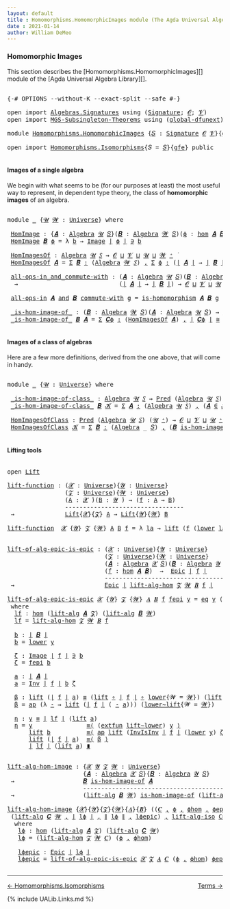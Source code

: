 ```yaml
---
layout: default
title : Homomorphisms.HomomorphicImages module (The Agda Universal Algebra Library)
date : 2021-01-14
author: William DeMeo
---
```


### <a id="homomorphic-images">Homomorphic Images</a>

This section describes the [Homomorphisms.HomomorphicImages][] module of the [Agda Universal Algebra Library][].

<pre class="Agda">

<a id="333" class="Symbol">{-#</a> <a id="337" class="Keyword">OPTIONS</a> <a id="345" class="Pragma">--without-K</a> <a id="357" class="Pragma">--exact-split</a> <a id="371" class="Pragma">--safe</a> <a id="378" class="Symbol">#-}</a>

<a id="383" class="Keyword">open</a> <a id="388" class="Keyword">import</a> <a id="395" href="Algebras.Signatures.html" class="Module">Algebras.Signatures</a> <a id="415" class="Keyword">using</a> <a id="421" class="Symbol">(</a><a id="422" href="Algebras.Signatures.html#1299" class="Function">Signature</a><a id="431" class="Symbol">;</a> <a id="433" href="Prelude.Preliminaries.html#5600" class="Generalizable">𝓞</a><a id="434" class="Symbol">;</a> <a id="436" href="Universes.html#262" class="Generalizable">𝓥</a><a id="437" class="Symbol">)</a>
<a id="439" class="Keyword">open</a> <a id="444" class="Keyword">import</a> <a id="451" href="MGS-Subsingleton-Theorems.html" class="Module">MGS-Subsingleton-Theorems</a> <a id="477" class="Keyword">using</a> <a id="483" class="Symbol">(</a><a id="484" href="MGS-Subsingleton-Theorems.html#3468" class="Function">global-dfunext</a><a id="498" class="Symbol">)</a>

<a id="501" class="Keyword">module</a> <a id="508" href="Homomorphisms.HomomorphicImages.html" class="Module">Homomorphisms.HomomorphicImages</a> <a id="540" class="Symbol">{</a><a id="541" href="Homomorphisms.HomomorphicImages.html#541" class="Bound">𝑆</a> <a id="543" class="Symbol">:</a> <a id="545" href="Algebras.Signatures.html#1299" class="Function">Signature</a> <a id="555" href="Prelude.Preliminaries.html#5600" class="Generalizable">𝓞</a> <a id="557" href="Universes.html#262" class="Generalizable">𝓥</a><a id="558" class="Symbol">}{</a><a id="560" href="Homomorphisms.HomomorphicImages.html#560" class="Bound">gfe</a> <a id="564" class="Symbol">:</a> <a id="566" href="MGS-Subsingleton-Theorems.html#3468" class="Function">global-dfunext</a><a id="580" class="Symbol">}</a> <a id="582" class="Keyword">where</a>

<a id="589" class="Keyword">open</a> <a id="594" class="Keyword">import</a> <a id="601" href="Homomorphisms.Isomorphisms.html" class="Module">Homomorphisms.Isomorphisms</a><a id="627" class="Symbol">{</a><a id="628" class="Argument">𝑆</a> <a id="630" class="Symbol">=</a> <a id="632" href="Homomorphisms.HomomorphicImages.html#541" class="Bound">𝑆</a><a id="633" class="Symbol">}{</a><a id="635" href="Homomorphisms.HomomorphicImages.html#560" class="Bound">gfe</a><a id="638" class="Symbol">}</a> <a id="640" class="Keyword">public</a>

</pre>


#### <a id="images-of-a-single-algebra">Images of a single algebra</a>

We begin with what seems to be (for our purposes at least) the most useful way to represent, in dependent type theory, the class of **homomorphic images** of an algebra.

<pre class="Agda">

<a id="918" class="Keyword">module</a> <a id="925" href="Homomorphisms.HomomorphicImages.html#925" class="Module">_</a> <a id="927" class="Symbol">{</a><a id="928" href="Homomorphisms.HomomorphicImages.html#928" class="Bound">𝓤</a> <a id="930" href="Homomorphisms.HomomorphicImages.html#930" class="Bound">𝓦</a> <a id="932" class="Symbol">:</a> <a id="934" href="Agda.Primitive.html#423" class="Function">Universe</a><a id="942" class="Symbol">}</a> <a id="944" class="Keyword">where</a>

 <a id="952" href="Homomorphisms.HomomorphicImages.html#952" class="Function">HomImage</a> <a id="961" class="Symbol">:</a> <a id="963" class="Symbol">{</a><a id="964" href="Homomorphisms.HomomorphicImages.html#964" class="Bound">𝑨</a> <a id="966" class="Symbol">:</a> <a id="968" href="Algebras.Algebras.html#694" class="Function">Algebra</a> <a id="976" href="Homomorphisms.HomomorphicImages.html#928" class="Bound">𝓤</a> <a id="978" href="Homomorphisms.HomomorphicImages.html#541" class="Bound">𝑆</a><a id="979" class="Symbol">}(</a><a id="981" href="Homomorphisms.HomomorphicImages.html#981" class="Bound">𝑩</a> <a id="983" class="Symbol">:</a> <a id="985" href="Algebras.Algebras.html#694" class="Function">Algebra</a> <a id="993" href="Homomorphisms.HomomorphicImages.html#930" class="Bound">𝓦</a> <a id="995" href="Homomorphisms.HomomorphicImages.html#541" class="Bound">𝑆</a><a id="996" class="Symbol">)(</a><a id="998" href="Homomorphisms.HomomorphicImages.html#998" class="Bound">ϕ</a> <a id="1000" class="Symbol">:</a> <a id="1002" href="Homomorphisms.Basic.html#2343" class="Function">hom</a> <a id="1006" href="Homomorphisms.HomomorphicImages.html#964" class="Bound">𝑨</a> <a id="1008" href="Homomorphisms.HomomorphicImages.html#981" class="Bound">𝑩</a><a id="1009" class="Symbol">)</a> <a id="1011" class="Symbol">→</a> <a id="1013" href="Prelude.Preliminaries.html#13569" class="Function Operator">∣</a> <a id="1015" href="Homomorphisms.HomomorphicImages.html#981" class="Bound">𝑩</a> <a id="1017" href="Prelude.Preliminaries.html#13569" class="Function Operator">∣</a> <a id="1019" class="Symbol">→</a> <a id="1021" href="Homomorphisms.HomomorphicImages.html#928" class="Bound">𝓤</a> <a id="1023" href="Agda.Primitive.html#636" class="Function Operator">⊔</a> <a id="1025" href="Homomorphisms.HomomorphicImages.html#930" class="Bound">𝓦</a> <a id="1027" href="Universes.html#403" class="Function Operator">̇</a>
 <a id="1030" href="Homomorphisms.HomomorphicImages.html#952" class="Function">HomImage</a> <a id="1039" href="Homomorphisms.HomomorphicImages.html#1039" class="Bound">𝑩</a> <a id="1041" href="Homomorphisms.HomomorphicImages.html#1041" class="Bound">ϕ</a> <a id="1043" class="Symbol">=</a> <a id="1045" class="Symbol">λ</a> <a id="1047" href="Homomorphisms.HomomorphicImages.html#1047" class="Bound">b</a> <a id="1049" class="Symbol">→</a> <a id="1051" href="Prelude.Inverses.html#1087" class="Datatype Operator">Image</a> <a id="1057" href="Prelude.Preliminaries.html#13569" class="Function Operator">∣</a> <a id="1059" href="Homomorphisms.HomomorphicImages.html#1041" class="Bound">ϕ</a> <a id="1061" href="Prelude.Preliminaries.html#13569" class="Function Operator">∣</a> <a id="1063" href="Prelude.Inverses.html#1087" class="Datatype Operator">∋</a> <a id="1065" href="Homomorphisms.HomomorphicImages.html#1047" class="Bound">b</a>

 <a id="1069" href="Homomorphisms.HomomorphicImages.html#1069" class="Function">HomImagesOf</a> <a id="1081" class="Symbol">:</a> <a id="1083" href="Algebras.Algebras.html#694" class="Function">Algebra</a> <a id="1091" href="Homomorphisms.HomomorphicImages.html#928" class="Bound">𝓤</a> <a id="1093" href="Homomorphisms.HomomorphicImages.html#541" class="Bound">𝑆</a> <a id="1095" class="Symbol">→</a> <a id="1097" href="Homomorphisms.HomomorphicImages.html#555" class="Bound">𝓞</a> <a id="1099" href="Agda.Primitive.html#636" class="Function Operator">⊔</a> <a id="1101" href="Homomorphisms.HomomorphicImages.html#557" class="Bound">𝓥</a> <a id="1103" href="Agda.Primitive.html#636" class="Function Operator">⊔</a> <a id="1105" href="Homomorphisms.HomomorphicImages.html#928" class="Bound">𝓤</a> <a id="1107" href="Agda.Primitive.html#636" class="Function Operator">⊔</a> <a id="1109" href="Homomorphisms.HomomorphicImages.html#930" class="Bound">𝓦</a> <a id="1111" href="Agda.Primitive.html#606" class="Function Operator">⁺</a> <a id="1113" href="Universes.html#403" class="Function Operator">̇</a>
 <a id="1116" href="Homomorphisms.HomomorphicImages.html#1069" class="Function">HomImagesOf</a> <a id="1128" href="Homomorphisms.HomomorphicImages.html#1128" class="Bound">𝑨</a> <a id="1130" class="Symbol">=</a> <a id="1132" href="MGS-MLTT.html#3074" class="Function">Σ</a> <a id="1134" href="Homomorphisms.HomomorphicImages.html#1134" class="Bound">𝑩</a> <a id="1136" href="MGS-MLTT.html#3074" class="Function">꞉</a> <a id="1138" class="Symbol">(</a><a id="1139" href="Algebras.Algebras.html#694" class="Function">Algebra</a> <a id="1147" href="Homomorphisms.HomomorphicImages.html#930" class="Bound">𝓦</a> <a id="1149" href="Homomorphisms.HomomorphicImages.html#541" class="Bound">𝑆</a><a id="1150" class="Symbol">)</a> <a id="1152" href="MGS-MLTT.html#3074" class="Function">,</a> <a id="1154" href="MGS-MLTT.html#3074" class="Function">Σ</a> <a id="1156" href="Homomorphisms.HomomorphicImages.html#1156" class="Bound">ϕ</a> <a id="1158" href="MGS-MLTT.html#3074" class="Function">꞉</a> <a id="1160" class="Symbol">(</a><a id="1161" href="Prelude.Preliminaries.html#13569" class="Function Operator">∣</a> <a id="1163" href="Homomorphisms.HomomorphicImages.html#1128" class="Bound">𝑨</a> <a id="1165" href="Prelude.Preliminaries.html#13569" class="Function Operator">∣</a> <a id="1167" class="Symbol">→</a> <a id="1169" href="Prelude.Preliminaries.html#13569" class="Function Operator">∣</a> <a id="1171" href="Homomorphisms.HomomorphicImages.html#1134" class="Bound">𝑩</a> <a id="1173" href="Prelude.Preliminaries.html#13569" class="Function Operator">∣</a><a id="1174" class="Symbol">)</a> <a id="1176" href="MGS-MLTT.html#3074" class="Function">,</a> <a id="1178" href="Homomorphisms.Basic.html#2185" class="Function">is-homomorphism</a> <a id="1194" href="Homomorphisms.HomomorphicImages.html#1128" class="Bound">𝑨</a> <a id="1196" href="Homomorphisms.HomomorphicImages.html#1134" class="Bound">𝑩</a> <a id="1198" href="Homomorphisms.HomomorphicImages.html#1156" class="Bound">ϕ</a> <a id="1200" href="MGS-MLTT.html#3515" class="Function Operator">×</a> <a id="1202" href="Prelude.Inverses.html#2632" class="Function">Epic</a> <a id="1207" href="Homomorphisms.HomomorphicImages.html#1156" class="Bound">ϕ</a>

 <a id="1211" href="Homomorphisms.HomomorphicImages.html#1211" class="Function Operator">all-ops-in_and_commute-with</a> <a id="1239" class="Symbol">:</a> <a id="1241" class="Symbol">(</a><a id="1242" href="Homomorphisms.HomomorphicImages.html#1242" class="Bound">𝑨</a> <a id="1244" class="Symbol">:</a> <a id="1246" href="Algebras.Algebras.html#694" class="Function">Algebra</a> <a id="1254" href="Homomorphisms.HomomorphicImages.html#928" class="Bound">𝓤</a> <a id="1256" href="Homomorphisms.HomomorphicImages.html#541" class="Bound">𝑆</a><a id="1257" class="Symbol">)(</a><a id="1259" href="Homomorphisms.HomomorphicImages.html#1259" class="Bound">𝑩</a> <a id="1261" class="Symbol">:</a> <a id="1263" href="Algebras.Algebras.html#694" class="Function">Algebra</a> <a id="1271" href="Homomorphisms.HomomorphicImages.html#930" class="Bound">𝓦</a> <a id="1273" href="Homomorphisms.HomomorphicImages.html#541" class="Bound">𝑆</a><a id="1274" class="Symbol">)</a>
  <a id="1278" class="Symbol">→</a>                            <a id="1307" class="Symbol">(</a><a id="1308" href="Prelude.Preliminaries.html#13569" class="Function Operator">∣</a> <a id="1310" href="Homomorphisms.HomomorphicImages.html#1242" class="Bound">𝑨</a> <a id="1312" href="Prelude.Preliminaries.html#13569" class="Function Operator">∣</a> <a id="1314" class="Symbol">→</a> <a id="1316" href="Prelude.Preliminaries.html#13569" class="Function Operator">∣</a> <a id="1318" href="Homomorphisms.HomomorphicImages.html#1259" class="Bound">𝑩</a> <a id="1320" href="Prelude.Preliminaries.html#13569" class="Function Operator">∣</a><a id="1321" class="Symbol">)</a> <a id="1323" class="Symbol">→</a> <a id="1325" href="Homomorphisms.HomomorphicImages.html#555" class="Bound">𝓞</a> <a id="1327" href="Agda.Primitive.html#636" class="Function Operator">⊔</a> <a id="1329" href="Homomorphisms.HomomorphicImages.html#557" class="Bound">𝓥</a> <a id="1331" href="Agda.Primitive.html#636" class="Function Operator">⊔</a> <a id="1333" href="Homomorphisms.HomomorphicImages.html#928" class="Bound">𝓤</a> <a id="1335" href="Agda.Primitive.html#636" class="Function Operator">⊔</a> <a id="1337" href="Homomorphisms.HomomorphicImages.html#930" class="Bound">𝓦</a> <a id="1339" href="Universes.html#403" class="Function Operator">̇</a>

 <a id="1343" href="Homomorphisms.HomomorphicImages.html#1211" class="Function Operator">all-ops-in</a> <a id="1354" href="Homomorphisms.HomomorphicImages.html#1354" class="Bound">𝑨</a> <a id="1356" href="Homomorphisms.HomomorphicImages.html#1211" class="Function Operator">and</a> <a id="1360" href="Homomorphisms.HomomorphicImages.html#1360" class="Bound">𝑩</a> <a id="1362" href="Homomorphisms.HomomorphicImages.html#1211" class="Function Operator">commute-with</a> <a id="1375" href="Homomorphisms.HomomorphicImages.html#1375" class="Bound">g</a> <a id="1377" class="Symbol">=</a> <a id="1379" href="Homomorphisms.Basic.html#2185" class="Function">is-homomorphism</a> <a id="1395" href="Homomorphisms.HomomorphicImages.html#1354" class="Bound">𝑨</a> <a id="1397" href="Homomorphisms.HomomorphicImages.html#1360" class="Bound">𝑩</a> <a id="1399" href="Homomorphisms.HomomorphicImages.html#1375" class="Bound">g</a>

 <a id="1403" href="Homomorphisms.HomomorphicImages.html#1403" class="Function Operator">_is-hom-image-of_</a> <a id="1421" class="Symbol">:</a> <a id="1423" class="Symbol">(</a><a id="1424" href="Homomorphisms.HomomorphicImages.html#1424" class="Bound">𝑩</a> <a id="1426" class="Symbol">:</a> <a id="1428" href="Algebras.Algebras.html#694" class="Function">Algebra</a> <a id="1436" href="Homomorphisms.HomomorphicImages.html#930" class="Bound">𝓦</a> <a id="1438" href="Homomorphisms.HomomorphicImages.html#541" class="Bound">𝑆</a><a id="1439" class="Symbol">)(</a><a id="1441" href="Homomorphisms.HomomorphicImages.html#1441" class="Bound">𝑨</a> <a id="1443" class="Symbol">:</a> <a id="1445" href="Algebras.Algebras.html#694" class="Function">Algebra</a> <a id="1453" href="Homomorphisms.HomomorphicImages.html#928" class="Bound">𝓤</a> <a id="1455" href="Homomorphisms.HomomorphicImages.html#541" class="Bound">𝑆</a><a id="1456" class="Symbol">)</a> <a id="1458" class="Symbol">→</a> <a id="1460" href="Homomorphisms.HomomorphicImages.html#555" class="Bound">𝓞</a> <a id="1462" href="Agda.Primitive.html#636" class="Function Operator">⊔</a> <a id="1464" href="Homomorphisms.HomomorphicImages.html#557" class="Bound">𝓥</a> <a id="1466" href="Agda.Primitive.html#636" class="Function Operator">⊔</a> <a id="1468" href="Homomorphisms.HomomorphicImages.html#928" class="Bound">𝓤</a> <a id="1470" href="Agda.Primitive.html#636" class="Function Operator">⊔</a> <a id="1472" href="Homomorphisms.HomomorphicImages.html#930" class="Bound">𝓦</a> <a id="1474" href="Agda.Primitive.html#606" class="Function Operator">⁺</a> <a id="1476" href="Universes.html#403" class="Function Operator">̇</a>
 <a id="1479" href="Homomorphisms.HomomorphicImages.html#1403" class="Function Operator">_is-hom-image-of_</a> <a id="1497" href="Homomorphisms.HomomorphicImages.html#1497" class="Bound">𝑩</a> <a id="1499" href="Homomorphisms.HomomorphicImages.html#1499" class="Bound">𝑨</a> <a id="1501" class="Symbol">=</a> <a id="1503" href="MGS-MLTT.html#3074" class="Function">Σ</a> <a id="1505" href="Homomorphisms.HomomorphicImages.html#1505" class="Bound">𝑪ϕ</a> <a id="1508" href="MGS-MLTT.html#3074" class="Function">꞉</a> <a id="1510" class="Symbol">(</a><a id="1511" href="Homomorphisms.HomomorphicImages.html#1069" class="Function">HomImagesOf</a> <a id="1523" href="Homomorphisms.HomomorphicImages.html#1499" class="Bound">𝑨</a><a id="1524" class="Symbol">)</a> <a id="1526" href="MGS-MLTT.html#3074" class="Function">,</a> <a id="1528" href="Prelude.Preliminaries.html#13569" class="Function Operator">∣</a> <a id="1530" href="Homomorphisms.HomomorphicImages.html#1505" class="Bound">𝑪ϕ</a> <a id="1533" href="Prelude.Preliminaries.html#13569" class="Function Operator">∣</a> <a id="1535" href="Homomorphisms.Isomorphisms.html#1151" class="Function Operator">≅</a> <a id="1537" href="Homomorphisms.HomomorphicImages.html#1497" class="Bound">𝑩</a>

</pre>




#### <a id="images-of-a-class-of-algebras">Images of a class of algebras</a>

Here are a few more definitions, derived from the one above, that will come in handy.

<pre class="Agda">

<a id="1734" class="Keyword">module</a> <a id="1741" href="Homomorphisms.HomomorphicImages.html#1741" class="Module">_</a> <a id="1743" class="Symbol">{</a><a id="1744" href="Homomorphisms.HomomorphicImages.html#1744" class="Bound">𝓤</a> <a id="1746" class="Symbol">:</a> <a id="1748" href="Agda.Primitive.html#423" class="Function">Universe</a><a id="1756" class="Symbol">}</a> <a id="1758" class="Keyword">where</a>

 <a id="1766" href="Homomorphisms.HomomorphicImages.html#1766" class="Function Operator">_is-hom-image-of-class_</a> <a id="1790" class="Symbol">:</a> <a id="1792" href="Algebras.Algebras.html#694" class="Function">Algebra</a> <a id="1800" href="Homomorphisms.HomomorphicImages.html#1744" class="Bound">𝓤</a> <a id="1802" href="Homomorphisms.HomomorphicImages.html#541" class="Bound">𝑆</a> <a id="1804" class="Symbol">→</a> <a id="1806" href="Relations.Unary.html#959" class="Function">Pred</a> <a id="1811" class="Symbol">(</a><a id="1812" href="Algebras.Algebras.html#694" class="Function">Algebra</a> <a id="1820" href="Homomorphisms.HomomorphicImages.html#1744" class="Bound">𝓤</a> <a id="1822" href="Homomorphisms.HomomorphicImages.html#541" class="Bound">𝑆</a><a id="1823" class="Symbol">)(</a><a id="1825" href="Homomorphisms.HomomorphicImages.html#1744" class="Bound">𝓤</a> <a id="1827" href="Agda.Primitive.html#606" class="Function Operator">⁺</a><a id="1828" class="Symbol">)</a> <a id="1830" class="Symbol">→</a> <a id="1832" href="Homomorphisms.HomomorphicImages.html#555" class="Bound">𝓞</a> <a id="1834" href="Agda.Primitive.html#636" class="Function Operator">⊔</a> <a id="1836" href="Homomorphisms.HomomorphicImages.html#557" class="Bound">𝓥</a> <a id="1838" href="Agda.Primitive.html#636" class="Function Operator">⊔</a> <a id="1840" href="Homomorphisms.HomomorphicImages.html#1744" class="Bound">𝓤</a> <a id="1842" href="Agda.Primitive.html#606" class="Function Operator">⁺</a> <a id="1844" href="Universes.html#403" class="Function Operator">̇</a>
 <a id="1847" href="Homomorphisms.HomomorphicImages.html#1766" class="Function Operator">_is-hom-image-of-class_</a> <a id="1871" href="Homomorphisms.HomomorphicImages.html#1871" class="Bound">𝑩</a> <a id="1873" href="Homomorphisms.HomomorphicImages.html#1873" class="Bound">𝓚</a> <a id="1875" class="Symbol">=</a> <a id="1877" href="MGS-MLTT.html#3074" class="Function">Σ</a> <a id="1879" href="Homomorphisms.HomomorphicImages.html#1879" class="Bound">𝑨</a> <a id="1881" href="MGS-MLTT.html#3074" class="Function">꞉</a> <a id="1883" class="Symbol">(</a><a id="1884" href="Algebras.Algebras.html#694" class="Function">Algebra</a> <a id="1892" href="Homomorphisms.HomomorphicImages.html#1744" class="Bound">𝓤</a> <a id="1894" href="Homomorphisms.HomomorphicImages.html#541" class="Bound">𝑆</a><a id="1895" class="Symbol">)</a> <a id="1897" href="MGS-MLTT.html#3074" class="Function">,</a> <a id="1899" class="Symbol">(</a><a id="1900" href="Homomorphisms.HomomorphicImages.html#1879" class="Bound">𝑨</a> <a id="1902" href="Relations.Unary.html#1958" class="Function Operator">∈</a> <a id="1904" href="Homomorphisms.HomomorphicImages.html#1873" class="Bound">𝓚</a><a id="1905" class="Symbol">)</a> <a id="1907" href="MGS-MLTT.html#3515" class="Function Operator">×</a> <a id="1909" class="Symbol">(</a><a id="1910" href="Homomorphisms.HomomorphicImages.html#1871" class="Bound">𝑩</a> <a id="1912" href="Homomorphisms.HomomorphicImages.html#1403" class="Function Operator">is-hom-image-of</a> <a id="1928" href="Homomorphisms.HomomorphicImages.html#1879" class="Bound">𝑨</a><a id="1929" class="Symbol">)</a>

 <a id="1933" href="Homomorphisms.HomomorphicImages.html#1933" class="Function">HomImagesOfClass</a> <a id="1950" class="Symbol">:</a> <a id="1952" href="Relations.Unary.html#959" class="Function">Pred</a> <a id="1957" class="Symbol">(</a><a id="1958" href="Algebras.Algebras.html#694" class="Function">Algebra</a> <a id="1966" href="Homomorphisms.HomomorphicImages.html#1744" class="Bound">𝓤</a> <a id="1968" href="Homomorphisms.HomomorphicImages.html#541" class="Bound">𝑆</a><a id="1969" class="Symbol">)</a> <a id="1971" class="Symbol">(</a><a id="1972" href="Homomorphisms.HomomorphicImages.html#1744" class="Bound">𝓤</a> <a id="1974" href="Agda.Primitive.html#606" class="Function Operator">⁺</a><a id="1975" class="Symbol">)</a> <a id="1977" class="Symbol">→</a> <a id="1979" href="Homomorphisms.HomomorphicImages.html#555" class="Bound">𝓞</a> <a id="1981" href="Agda.Primitive.html#636" class="Function Operator">⊔</a> <a id="1983" href="Homomorphisms.HomomorphicImages.html#557" class="Bound">𝓥</a> <a id="1985" href="Agda.Primitive.html#636" class="Function Operator">⊔</a> <a id="1987" href="Homomorphisms.HomomorphicImages.html#1744" class="Bound">𝓤</a> <a id="1989" href="Agda.Primitive.html#606" class="Function Operator">⁺</a> <a id="1991" href="Universes.html#403" class="Function Operator">̇</a>
 <a id="1994" href="Homomorphisms.HomomorphicImages.html#1933" class="Function">HomImagesOfClass</a> <a id="2011" href="Homomorphisms.HomomorphicImages.html#2011" class="Bound">𝓚</a> <a id="2013" class="Symbol">=</a> <a id="2015" href="MGS-MLTT.html#3074" class="Function">Σ</a> <a id="2017" href="Homomorphisms.HomomorphicImages.html#2017" class="Bound">𝑩</a> <a id="2019" href="MGS-MLTT.html#3074" class="Function">꞉</a> <a id="2021" class="Symbol">(</a><a id="2022" href="Algebras.Algebras.html#694" class="Function">Algebra</a> <a id="2030" class="Symbol">_</a> <a id="2032" href="Homomorphisms.HomomorphicImages.html#541" class="Bound">𝑆</a><a id="2033" class="Symbol">)</a> <a id="2035" href="MGS-MLTT.html#3074" class="Function">,</a> <a id="2037" class="Symbol">(</a><a id="2038" href="Homomorphisms.HomomorphicImages.html#2017" class="Bound">𝑩</a> <a id="2040" href="Homomorphisms.HomomorphicImages.html#1766" class="Function Operator">is-hom-image-of-class</a> <a id="2062" href="Homomorphisms.HomomorphicImages.html#2011" class="Bound">𝓚</a><a id="2063" class="Symbol">)</a>

</pre>



#### <a id="lifting-tools">Lifting tools</a>

<pre class="Agda">

<a id="2140" class="Keyword">open</a> <a id="2145" href="Prelude.Lifts.html#2741" class="Module">Lift</a>

<a id="lift-function"></a><a id="2151" href="Homomorphisms.HomomorphicImages.html#2151" class="Function">lift-function</a> <a id="2165" class="Symbol">:</a> <a id="2167" class="Symbol">(</a><a id="2168" href="Homomorphisms.HomomorphicImages.html#2168" class="Bound">𝓧</a> <a id="2170" class="Symbol">:</a> <a id="2172" href="Agda.Primitive.html#423" class="Function">Universe</a><a id="2180" class="Symbol">){</a><a id="2182" href="Homomorphisms.HomomorphicImages.html#2182" class="Bound">𝓨</a> <a id="2184" class="Symbol">:</a> <a id="2186" href="Agda.Primitive.html#423" class="Function">Universe</a><a id="2194" class="Symbol">}</a>
                <a id="2212" class="Symbol">(</a><a id="2213" href="Homomorphisms.HomomorphicImages.html#2213" class="Bound">𝓩</a> <a id="2215" class="Symbol">:</a> <a id="2217" href="Agda.Primitive.html#423" class="Function">Universe</a><a id="2225" class="Symbol">){</a><a id="2227" href="Homomorphisms.HomomorphicImages.html#2227" class="Bound">𝓦</a> <a id="2229" class="Symbol">:</a> <a id="2231" href="Agda.Primitive.html#423" class="Function">Universe</a><a id="2239" class="Symbol">}</a>
                <a id="2257" class="Symbol">(</a><a id="2258" href="Homomorphisms.HomomorphicImages.html#2258" class="Bound">A</a> <a id="2260" class="Symbol">:</a> <a id="2262" href="Homomorphisms.HomomorphicImages.html#2168" class="Bound">𝓧</a> <a id="2264" href="Universes.html#403" class="Function Operator">̇</a><a id="2265" class="Symbol">)(</a><a id="2267" href="Homomorphisms.HomomorphicImages.html#2267" class="Bound">B</a> <a id="2269" class="Symbol">:</a> <a id="2271" href="Homomorphisms.HomomorphicImages.html#2182" class="Bound">𝓨</a> <a id="2273" href="Universes.html#403" class="Function Operator">̇</a><a id="2274" class="Symbol">)</a> <a id="2276" class="Symbol">→</a> <a id="2278" class="Symbol">(</a><a id="2279" href="Homomorphisms.HomomorphicImages.html#2279" class="Bound">f</a> <a id="2281" class="Symbol">:</a> <a id="2283" href="Homomorphisms.HomomorphicImages.html#2258" class="Bound">A</a> <a id="2285" class="Symbol">→</a> <a id="2287" href="Homomorphisms.HomomorphicImages.html#2267" class="Bound">B</a><a id="2288" class="Symbol">)</a>
                <a id="2306" class="Comment">---------------------------------</a>
 <a id="2341" class="Symbol">→</a>              <a id="2356" href="Prelude.Lifts.html#2741" class="Record">Lift</a><a id="2360" class="Symbol">{</a><a id="2361" href="Homomorphisms.HomomorphicImages.html#2168" class="Bound">𝓧</a><a id="2362" class="Symbol">}{</a><a id="2364" href="Homomorphisms.HomomorphicImages.html#2213" class="Bound">𝓩</a><a id="2365" class="Symbol">}</a> <a id="2367" href="Homomorphisms.HomomorphicImages.html#2258" class="Bound">A</a> <a id="2369" class="Symbol">→</a> <a id="2371" href="Prelude.Lifts.html#2741" class="Record">Lift</a><a id="2375" class="Symbol">{</a><a id="2376" href="Homomorphisms.HomomorphicImages.html#2182" class="Bound">𝓨</a><a id="2377" class="Symbol">}{</a><a id="2379" href="Homomorphisms.HomomorphicImages.html#2227" class="Bound">𝓦</a><a id="2380" class="Symbol">}</a> <a id="2382" href="Homomorphisms.HomomorphicImages.html#2267" class="Bound">B</a>

<a id="2385" href="Homomorphisms.HomomorphicImages.html#2151" class="Function">lift-function</a>  <a id="2400" href="Homomorphisms.HomomorphicImages.html#2400" class="Bound">𝓧</a> <a id="2402" class="Symbol">{</a><a id="2403" href="Homomorphisms.HomomorphicImages.html#2403" class="Bound">𝓨</a><a id="2404" class="Symbol">}</a> <a id="2406" href="Homomorphisms.HomomorphicImages.html#2406" class="Bound">𝓩</a> <a id="2408" class="Symbol">{</a><a id="2409" href="Homomorphisms.HomomorphicImages.html#2409" class="Bound">𝓦</a><a id="2410" class="Symbol">}</a> <a id="2412" href="Homomorphisms.HomomorphicImages.html#2412" class="Bound">A</a> <a id="2414" href="Homomorphisms.HomomorphicImages.html#2414" class="Bound">B</a> <a id="2416" href="Homomorphisms.HomomorphicImages.html#2416" class="Bound">f</a> <a id="2418" class="Symbol">=</a> <a id="2420" class="Symbol">λ</a> <a id="2422" href="Homomorphisms.HomomorphicImages.html#2422" class="Bound">la</a> <a id="2425" class="Symbol">→</a> <a id="2427" href="Prelude.Lifts.html#2803" class="InductiveConstructor">lift</a> <a id="2432" class="Symbol">(</a><a id="2433" href="Homomorphisms.HomomorphicImages.html#2416" class="Bound">f</a> <a id="2435" class="Symbol">(</a><a id="2436" href="Prelude.Lifts.html#2815" class="Field">lower</a> <a id="2442" href="Homomorphisms.HomomorphicImages.html#2422" class="Bound">la</a><a id="2444" class="Symbol">))</a>


<a id="lift-of-alg-epic-is-epic"></a><a id="2449" href="Homomorphisms.HomomorphicImages.html#2449" class="Function">lift-of-alg-epic-is-epic</a> <a id="2474" class="Symbol">:</a> <a id="2476" class="Symbol">(</a><a id="2477" href="Homomorphisms.HomomorphicImages.html#2477" class="Bound">𝓧</a> <a id="2479" class="Symbol">:</a> <a id="2481" href="Agda.Primitive.html#423" class="Function">Universe</a><a id="2489" class="Symbol">){</a><a id="2491" href="Homomorphisms.HomomorphicImages.html#2491" class="Bound">𝓨</a> <a id="2493" class="Symbol">:</a> <a id="2495" href="Agda.Primitive.html#423" class="Function">Universe</a><a id="2503" class="Symbol">}</a>
                           <a id="2532" class="Symbol">(</a><a id="2533" href="Homomorphisms.HomomorphicImages.html#2533" class="Bound">𝓩</a> <a id="2535" class="Symbol">:</a> <a id="2537" href="Agda.Primitive.html#423" class="Function">Universe</a><a id="2545" class="Symbol">){</a><a id="2547" href="Homomorphisms.HomomorphicImages.html#2547" class="Bound">𝓦</a> <a id="2549" class="Symbol">:</a> <a id="2551" href="Agda.Primitive.html#423" class="Function">Universe</a><a id="2559" class="Symbol">}</a>
                           <a id="2588" class="Symbol">(</a><a id="2589" href="Homomorphisms.HomomorphicImages.html#2589" class="Bound">𝑨</a> <a id="2591" class="Symbol">:</a> <a id="2593" href="Algebras.Algebras.html#694" class="Function">Algebra</a> <a id="2601" href="Homomorphisms.HomomorphicImages.html#2477" class="Bound">𝓧</a> <a id="2603" href="Homomorphisms.HomomorphicImages.html#541" class="Bound">𝑆</a><a id="2604" class="Symbol">)(</a><a id="2606" href="Homomorphisms.HomomorphicImages.html#2606" class="Bound">𝑩</a> <a id="2608" class="Symbol">:</a> <a id="2610" href="Algebras.Algebras.html#694" class="Function">Algebra</a> <a id="2618" href="Homomorphisms.HomomorphicImages.html#2491" class="Bound">𝓨</a> <a id="2620" href="Homomorphisms.HomomorphicImages.html#541" class="Bound">𝑆</a><a id="2621" class="Symbol">)</a>
                           <a id="2650" class="Symbol">(</a><a id="2651" href="Homomorphisms.HomomorphicImages.html#2651" class="Bound">f</a> <a id="2653" class="Symbol">:</a> <a id="2655" href="Homomorphisms.Basic.html#2343" class="Function">hom</a> <a id="2659" href="Homomorphisms.HomomorphicImages.html#2589" class="Bound">𝑨</a> <a id="2661" href="Homomorphisms.HomomorphicImages.html#2606" class="Bound">𝑩</a><a id="2662" class="Symbol">)</a>  <a id="2665" class="Symbol">→</a>  <a id="2668" href="Prelude.Inverses.html#2632" class="Function">Epic</a> <a id="2673" href="Prelude.Preliminaries.html#13569" class="Function Operator">∣</a> <a id="2675" href="Homomorphisms.HomomorphicImages.html#2651" class="Bound">f</a> <a id="2677" href="Prelude.Preliminaries.html#13569" class="Function Operator">∣</a>
                           <a id="2706" class="Comment">------------------------------------</a>
 <a id="2744" class="Symbol">→</a>                         <a id="2770" href="Prelude.Inverses.html#2632" class="Function">Epic</a> <a id="2775" href="Prelude.Preliminaries.html#13569" class="Function Operator">∣</a> <a id="2777" href="Homomorphisms.Isomorphisms.html#5116" class="Function">lift-alg-hom</a> <a id="2790" href="Homomorphisms.HomomorphicImages.html#2533" class="Bound">𝓩</a> <a id="2792" href="Homomorphisms.HomomorphicImages.html#2547" class="Bound">𝓦</a> <a id="2794" href="Homomorphisms.HomomorphicImages.html#2606" class="Bound">𝑩</a> <a id="2796" href="Homomorphisms.HomomorphicImages.html#2651" class="Bound">f</a> <a id="2798" href="Prelude.Preliminaries.html#13569" class="Function Operator">∣</a>

<a id="2801" href="Homomorphisms.HomomorphicImages.html#2449" class="Function">lift-of-alg-epic-is-epic</a> <a id="2826" href="Homomorphisms.HomomorphicImages.html#2826" class="Bound">𝓧</a> <a id="2828" class="Symbol">{</a><a id="2829" href="Homomorphisms.HomomorphicImages.html#2829" class="Bound">𝓨</a><a id="2830" class="Symbol">}</a> <a id="2832" href="Homomorphisms.HomomorphicImages.html#2832" class="Bound">𝓩</a> <a id="2834" class="Symbol">{</a><a id="2835" href="Homomorphisms.HomomorphicImages.html#2835" class="Bound">𝓦</a><a id="2836" class="Symbol">}</a> <a id="2838" href="Homomorphisms.HomomorphicImages.html#2838" class="Bound">𝑨</a> <a id="2840" href="Homomorphisms.HomomorphicImages.html#2840" class="Bound">𝑩</a> <a id="2842" href="Homomorphisms.HomomorphicImages.html#2842" class="Bound">f</a> <a id="2844" href="Homomorphisms.HomomorphicImages.html#2844" class="Bound">fepi</a> <a id="2849" href="Homomorphisms.HomomorphicImages.html#2849" class="Bound">y</a> <a id="2851" class="Symbol">=</a> <a id="2853" href="Prelude.Inverses.html#1183" class="InductiveConstructor">eq</a> <a id="2856" href="Homomorphisms.HomomorphicImages.html#2849" class="Bound">y</a> <a id="2858" class="Symbol">(</a><a id="2859" href="Prelude.Lifts.html#2803" class="InductiveConstructor">lift</a> <a id="2864" href="Homomorphisms.HomomorphicImages.html#3011" class="Function">a</a><a id="2865" class="Symbol">)</a> <a id="2867" href="Homomorphisms.HomomorphicImages.html#3164" class="Function">η</a>
 <a id="2870" class="Keyword">where</a>
  <a id="2878" href="Homomorphisms.HomomorphicImages.html#2878" class="Function">lf</a> <a id="2881" class="Symbol">:</a> <a id="2883" href="Homomorphisms.Basic.html#2343" class="Function">hom</a> <a id="2887" class="Symbol">(</a><a id="2888" href="Algebras.Algebras.html#4673" class="Function">lift-alg</a> <a id="2897" href="Homomorphisms.HomomorphicImages.html#2838" class="Bound">𝑨</a> <a id="2899" href="Homomorphisms.HomomorphicImages.html#2832" class="Bound">𝓩</a><a id="2900" class="Symbol">)</a> <a id="2902" class="Symbol">(</a><a id="2903" href="Algebras.Algebras.html#4673" class="Function">lift-alg</a> <a id="2912" href="Homomorphisms.HomomorphicImages.html#2840" class="Bound">𝑩</a> <a id="2914" href="Homomorphisms.HomomorphicImages.html#2835" class="Bound">𝓦</a><a id="2915" class="Symbol">)</a>
  <a id="2919" href="Homomorphisms.HomomorphicImages.html#2878" class="Function">lf</a> <a id="2922" class="Symbol">=</a> <a id="2924" href="Homomorphisms.Isomorphisms.html#5116" class="Function">lift-alg-hom</a> <a id="2937" href="Homomorphisms.HomomorphicImages.html#2832" class="Bound">𝓩</a> <a id="2939" href="Homomorphisms.HomomorphicImages.html#2835" class="Bound">𝓦</a> <a id="2941" href="Homomorphisms.HomomorphicImages.html#2840" class="Bound">𝑩</a> <a id="2943" href="Homomorphisms.HomomorphicImages.html#2842" class="Bound">f</a>

  <a id="2948" href="Homomorphisms.HomomorphicImages.html#2948" class="Function">b</a> <a id="2950" class="Symbol">:</a> <a id="2952" href="Prelude.Preliminaries.html#13569" class="Function Operator">∣</a> <a id="2954" href="Homomorphisms.HomomorphicImages.html#2840" class="Bound">𝑩</a> <a id="2956" href="Prelude.Preliminaries.html#13569" class="Function Operator">∣</a>
  <a id="2960" href="Homomorphisms.HomomorphicImages.html#2948" class="Function">b</a> <a id="2962" class="Symbol">=</a> <a id="2964" href="Prelude.Lifts.html#2815" class="Field">lower</a> <a id="2970" href="Homomorphisms.HomomorphicImages.html#2849" class="Bound">y</a>

  <a id="2975" href="Homomorphisms.HomomorphicImages.html#2975" class="Function">ζ</a> <a id="2977" class="Symbol">:</a> <a id="2979" href="Prelude.Inverses.html#1087" class="Datatype Operator">Image</a> <a id="2985" href="Prelude.Preliminaries.html#13569" class="Function Operator">∣</a> <a id="2987" href="Homomorphisms.HomomorphicImages.html#2842" class="Bound">f</a> <a id="2989" href="Prelude.Preliminaries.html#13569" class="Function Operator">∣</a> <a id="2991" href="Prelude.Inverses.html#1087" class="Datatype Operator">∋</a> <a id="2993" href="Homomorphisms.HomomorphicImages.html#2948" class="Function">b</a>
  <a id="2997" href="Homomorphisms.HomomorphicImages.html#2975" class="Function">ζ</a> <a id="2999" class="Symbol">=</a> <a id="3001" href="Homomorphisms.HomomorphicImages.html#2844" class="Bound">fepi</a> <a id="3006" href="Homomorphisms.HomomorphicImages.html#2948" class="Function">b</a>

  <a id="3011" href="Homomorphisms.HomomorphicImages.html#3011" class="Function">a</a> <a id="3013" class="Symbol">:</a> <a id="3015" href="Prelude.Preliminaries.html#13569" class="Function Operator">∣</a> <a id="3017" href="Homomorphisms.HomomorphicImages.html#2838" class="Bound">𝑨</a> <a id="3019" href="Prelude.Preliminaries.html#13569" class="Function Operator">∣</a>
  <a id="3023" href="Homomorphisms.HomomorphicImages.html#3011" class="Function">a</a> <a id="3025" class="Symbol">=</a> <a id="3027" href="Prelude.Inverses.html#1948" class="Function">Inv</a> <a id="3031" href="Prelude.Preliminaries.html#13569" class="Function Operator">∣</a> <a id="3033" href="Homomorphisms.HomomorphicImages.html#2842" class="Bound">f</a> <a id="3035" href="Prelude.Preliminaries.html#13569" class="Function Operator">∣</a> <a id="3037" href="Homomorphisms.HomomorphicImages.html#2948" class="Function">b</a> <a id="3039" href="Homomorphisms.HomomorphicImages.html#2975" class="Function">ζ</a>

  <a id="3044" href="Homomorphisms.HomomorphicImages.html#3044" class="Function">β</a> <a id="3046" class="Symbol">:</a> <a id="3048" href="Prelude.Lifts.html#2803" class="InductiveConstructor">lift</a> <a id="3053" class="Symbol">(</a><a id="3054" href="Prelude.Preliminaries.html#13569" class="Function Operator">∣</a> <a id="3056" href="Homomorphisms.HomomorphicImages.html#2842" class="Bound">f</a> <a id="3058" href="Prelude.Preliminaries.html#13569" class="Function Operator">∣</a> <a id="3060" href="Homomorphisms.HomomorphicImages.html#3011" class="Function">a</a><a id="3061" class="Symbol">)</a> <a id="3063" href="Prelude.Inverses.html#620" class="Datatype Operator">≡</a> <a id="3065" class="Symbol">(</a><a id="3066" href="Prelude.Lifts.html#2803" class="InductiveConstructor">lift</a> <a id="3071" href="MGS-MLTT.html#3813" class="Function Operator">∘</a> <a id="3073" href="Prelude.Preliminaries.html#13569" class="Function Operator">∣</a> <a id="3075" href="Homomorphisms.HomomorphicImages.html#2842" class="Bound">f</a> <a id="3077" href="Prelude.Preliminaries.html#13569" class="Function Operator">∣</a> <a id="3079" href="MGS-MLTT.html#3813" class="Function Operator">∘</a> <a id="3081" href="Prelude.Lifts.html#2815" class="Field">lower</a><a id="3086" class="Symbol">{</a><a id="3087" class="Argument">𝓦</a> <a id="3089" class="Symbol">=</a> <a id="3091" href="Homomorphisms.HomomorphicImages.html#2835" class="Bound">𝓦</a><a id="3092" class="Symbol">})</a> <a id="3095" class="Symbol">(</a><a id="3096" href="Prelude.Lifts.html#2803" class="InductiveConstructor">lift</a> <a id="3101" href="Homomorphisms.HomomorphicImages.html#3011" class="Function">a</a><a id="3102" class="Symbol">)</a>
  <a id="3106" href="Homomorphisms.HomomorphicImages.html#3044" class="Function">β</a> <a id="3108" class="Symbol">=</a> <a id="3110" href="MGS-MLTT.html#6613" class="Function">ap</a> <a id="3113" class="Symbol">(λ</a> <a id="3116" href="Homomorphisms.HomomorphicImages.html#3116" class="Bound">-</a> <a id="3118" class="Symbol">→</a> <a id="3120" href="Prelude.Lifts.html#2803" class="InductiveConstructor">lift</a> <a id="3125" class="Symbol">(</a><a id="3126" href="Prelude.Preliminaries.html#13569" class="Function Operator">∣</a> <a id="3128" href="Homomorphisms.HomomorphicImages.html#2842" class="Bound">f</a> <a id="3130" href="Prelude.Preliminaries.html#13569" class="Function Operator">∣</a> <a id="3132" class="Symbol">(</a> <a id="3134" href="Homomorphisms.HomomorphicImages.html#3116" class="Bound">-</a> <a id="3136" href="Homomorphisms.HomomorphicImages.html#3011" class="Function">a</a><a id="3137" class="Symbol">)))</a> <a id="3141" class="Symbol">(</a><a id="3142" href="Prelude.Lifts.html#3366" class="Function">lower∼lift</a><a id="3152" class="Symbol">{</a><a id="3153" class="Argument">𝓦</a> <a id="3155" class="Symbol">=</a> <a id="3157" href="Homomorphisms.HomomorphicImages.html#2835" class="Bound">𝓦</a><a id="3158" class="Symbol">})</a>

  <a id="3164" href="Homomorphisms.HomomorphicImages.html#3164" class="Function">η</a> <a id="3166" class="Symbol">:</a> <a id="3168" href="Homomorphisms.HomomorphicImages.html#2849" class="Bound">y</a> <a id="3170" href="Prelude.Inverses.html#620" class="Datatype Operator">≡</a> <a id="3172" href="Prelude.Preliminaries.html#13569" class="Function Operator">∣</a> <a id="3174" href="Homomorphisms.HomomorphicImages.html#2878" class="Function">lf</a> <a id="3177" href="Prelude.Preliminaries.html#13569" class="Function Operator">∣</a> <a id="3179" class="Symbol">(</a><a id="3180" href="Prelude.Lifts.html#2803" class="InductiveConstructor">lift</a> <a id="3185" href="Homomorphisms.HomomorphicImages.html#3011" class="Function">a</a><a id="3186" class="Symbol">)</a>
  <a id="3190" href="Homomorphisms.HomomorphicImages.html#3164" class="Function">η</a> <a id="3192" class="Symbol">=</a> <a id="3194" href="Homomorphisms.HomomorphicImages.html#2849" class="Bound">y</a>               <a id="3210" href="MGS-MLTT.html#5997" class="Function Operator">≡⟨</a> <a id="3213" class="Symbol">(</a><a id="3214" href="Prelude.Extensionality.html#5763" class="Function">extfun</a> <a id="3221" href="Prelude.Lifts.html#3454" class="Function">lift∼lower</a><a id="3231" class="Symbol">)</a> <a id="3233" href="Homomorphisms.HomomorphicImages.html#2849" class="Bound">y</a> <a id="3235" href="MGS-MLTT.html#5997" class="Function Operator">⟩</a>
      <a id="3243" href="Prelude.Lifts.html#2803" class="InductiveConstructor">lift</a> <a id="3248" href="Homomorphisms.HomomorphicImages.html#2948" class="Function">b</a>          <a id="3259" href="MGS-MLTT.html#5997" class="Function Operator">≡⟨</a> <a id="3262" href="MGS-MLTT.html#6613" class="Function">ap</a> <a id="3265" href="Prelude.Lifts.html#2803" class="InductiveConstructor">lift</a> <a id="3270" class="Symbol">(</a><a id="3271" href="Prelude.Inverses.html#2167" class="Function">InvIsInv</a> <a id="3280" href="Prelude.Preliminaries.html#13569" class="Function Operator">∣</a> <a id="3282" href="Homomorphisms.HomomorphicImages.html#2842" class="Bound">f</a> <a id="3284" href="Prelude.Preliminaries.html#13569" class="Function Operator">∣</a> <a id="3286" class="Symbol">(</a><a id="3287" href="Prelude.Lifts.html#2815" class="Field">lower</a> <a id="3293" href="Homomorphisms.HomomorphicImages.html#2849" class="Bound">y</a><a id="3294" class="Symbol">)</a> <a id="3296" href="Homomorphisms.HomomorphicImages.html#2975" class="Function">ζ</a><a id="3297" class="Symbol">)</a><a id="3298" href="MGS-MLTT.html#6125" class="Function Operator">⁻¹</a> <a id="3301" href="MGS-MLTT.html#5997" class="Function Operator">⟩</a>
      <a id="3309" href="Prelude.Lifts.html#2803" class="InductiveConstructor">lift</a> <a id="3314" class="Symbol">(</a><a id="3315" href="Prelude.Preliminaries.html#13569" class="Function Operator">∣</a> <a id="3317" href="Homomorphisms.HomomorphicImages.html#2842" class="Bound">f</a> <a id="3319" href="Prelude.Preliminaries.html#13569" class="Function Operator">∣</a> <a id="3321" href="Homomorphisms.HomomorphicImages.html#3011" class="Function">a</a><a id="3322" class="Symbol">)</a>  <a id="3325" href="MGS-MLTT.html#5997" class="Function Operator">≡⟨</a> <a id="3328" href="Homomorphisms.HomomorphicImages.html#3044" class="Function">β</a> <a id="3330" href="MGS-MLTT.html#5997" class="Function Operator">⟩</a>
      <a id="3338" href="Prelude.Preliminaries.html#13569" class="Function Operator">∣</a> <a id="3340" href="Homomorphisms.HomomorphicImages.html#2878" class="Function">lf</a> <a id="3343" href="Prelude.Preliminaries.html#13569" class="Function Operator">∣</a> <a id="3345" class="Symbol">(</a><a id="3346" href="Prelude.Lifts.html#2803" class="InductiveConstructor">lift</a> <a id="3351" href="Homomorphisms.HomomorphicImages.html#3011" class="Function">a</a><a id="3352" class="Symbol">)</a> <a id="3354" href="MGS-MLTT.html#6079" class="Function Operator">∎</a>


<a id="lift-alg-hom-image"></a><a id="3358" href="Homomorphisms.HomomorphicImages.html#3358" class="Function">lift-alg-hom-image</a> <a id="3377" class="Symbol">:</a> <a id="3379" class="Symbol">{</a><a id="3380" href="Homomorphisms.HomomorphicImages.html#3380" class="Bound">𝓧</a> <a id="3382" href="Homomorphisms.HomomorphicImages.html#3382" class="Bound">𝓨</a> <a id="3384" href="Homomorphisms.HomomorphicImages.html#3384" class="Bound">𝓩</a> <a id="3386" href="Homomorphisms.HomomorphicImages.html#3386" class="Bound">𝓦</a> <a id="3388" class="Symbol">:</a> <a id="3390" href="Agda.Primitive.html#423" class="Function">Universe</a><a id="3398" class="Symbol">}</a>
                     <a id="3421" class="Symbol">{</a><a id="3422" href="Homomorphisms.HomomorphicImages.html#3422" class="Bound">𝑨</a> <a id="3424" class="Symbol">:</a> <a id="3426" href="Algebras.Algebras.html#694" class="Function">Algebra</a> <a id="3434" href="Homomorphisms.HomomorphicImages.html#3380" class="Bound">𝓧</a> <a id="3436" href="Homomorphisms.HomomorphicImages.html#541" class="Bound">𝑆</a><a id="3437" class="Symbol">}{</a><a id="3439" href="Homomorphisms.HomomorphicImages.html#3439" class="Bound">𝑩</a> <a id="3441" class="Symbol">:</a> <a id="3443" href="Algebras.Algebras.html#694" class="Function">Algebra</a> <a id="3451" href="Homomorphisms.HomomorphicImages.html#3382" class="Bound">𝓨</a> <a id="3453" href="Homomorphisms.HomomorphicImages.html#541" class="Bound">𝑆</a><a id="3454" class="Symbol">}</a>
 <a id="3457" class="Symbol">→</a>                   <a id="3477" href="Homomorphisms.HomomorphicImages.html#3439" class="Bound">𝑩</a> <a id="3479" href="Homomorphisms.HomomorphicImages.html#1403" class="Function Operator">is-hom-image-of</a> <a id="3495" href="Homomorphisms.HomomorphicImages.html#3422" class="Bound">𝑨</a>
                     <a id="3518" class="Comment">-----------------------------------------------</a>
 <a id="3567" class="Symbol">→</a>                   <a id="3587" class="Symbol">(</a><a id="3588" href="Algebras.Algebras.html#4673" class="Function">lift-alg</a> <a id="3597" href="Homomorphisms.HomomorphicImages.html#3439" class="Bound">𝑩</a> <a id="3599" href="Homomorphisms.HomomorphicImages.html#3386" class="Bound">𝓦</a><a id="3600" class="Symbol">)</a> <a id="3602" href="Homomorphisms.HomomorphicImages.html#1403" class="Function Operator">is-hom-image-of</a> <a id="3618" class="Symbol">(</a><a id="3619" href="Algebras.Algebras.html#4673" class="Function">lift-alg</a> <a id="3628" href="Homomorphisms.HomomorphicImages.html#3422" class="Bound">𝑨</a> <a id="3630" href="Homomorphisms.HomomorphicImages.html#3384" class="Bound">𝓩</a><a id="3631" class="Symbol">)</a>

<a id="3634" href="Homomorphisms.HomomorphicImages.html#3358" class="Function">lift-alg-hom-image</a> <a id="3653" class="Symbol">{</a><a id="3654" href="Homomorphisms.HomomorphicImages.html#3654" class="Bound">𝓧</a><a id="3655" class="Symbol">}{</a><a id="3657" href="Homomorphisms.HomomorphicImages.html#3657" class="Bound">𝓨</a><a id="3658" class="Symbol">}{</a><a id="3660" href="Homomorphisms.HomomorphicImages.html#3660" class="Bound">𝓩</a><a id="3661" class="Symbol">}{</a><a id="3663" href="Homomorphisms.HomomorphicImages.html#3663" class="Bound">𝓦</a><a id="3664" class="Symbol">}{</a><a id="3666" href="Homomorphisms.HomomorphicImages.html#3666" class="Bound">𝑨</a><a id="3667" class="Symbol">}{</a><a id="3669" href="Homomorphisms.HomomorphicImages.html#3669" class="Bound">𝑩</a><a id="3670" class="Symbol">}</a> <a id="3672" class="Symbol">((</a><a id="3674" href="Homomorphisms.HomomorphicImages.html#3674" class="Bound">𝑪</a> <a id="3676" href="Prelude.Preliminaries.html#14564" class="InductiveConstructor Operator">,</a> <a id="3678" href="Homomorphisms.HomomorphicImages.html#3678" class="Bound">ϕ</a> <a id="3680" href="Prelude.Preliminaries.html#14564" class="InductiveConstructor Operator">,</a> <a id="3682" href="Homomorphisms.HomomorphicImages.html#3682" class="Bound">ϕhom</a> <a id="3687" href="Prelude.Preliminaries.html#14564" class="InductiveConstructor Operator">,</a> <a id="3689" href="Homomorphisms.HomomorphicImages.html#3689" class="Bound">ϕepic</a><a id="3694" class="Symbol">)</a> <a id="3696" href="Prelude.Preliminaries.html#14564" class="InductiveConstructor Operator">,</a> <a id="3698" href="Homomorphisms.HomomorphicImages.html#3698" class="Bound">C≅B</a><a id="3701" class="Symbol">)</a> <a id="3703" class="Symbol">=</a>
 <a id="3706" class="Symbol">(</a><a id="3707" href="Algebras.Algebras.html#4673" class="Function">lift-alg</a> <a id="3716" href="Homomorphisms.HomomorphicImages.html#3674" class="Bound">𝑪</a> <a id="3718" href="Homomorphisms.HomomorphicImages.html#3663" class="Bound">𝓦</a> <a id="3720" href="Prelude.Preliminaries.html#14564" class="InductiveConstructor Operator">,</a> <a id="3722" href="Prelude.Preliminaries.html#13569" class="Function Operator">∣</a> <a id="3724" href="Homomorphisms.HomomorphicImages.html#3778" class="Function">lϕ</a> <a id="3727" href="Prelude.Preliminaries.html#13569" class="Function Operator">∣</a> <a id="3729" href="Prelude.Preliminaries.html#14564" class="InductiveConstructor Operator">,</a> <a id="3731" href="Prelude.Preliminaries.html#13647" class="Function Operator">∥</a> <a id="3733" href="Homomorphisms.HomomorphicImages.html#3778" class="Function">lϕ</a> <a id="3736" href="Prelude.Preliminaries.html#13647" class="Function Operator">∥</a> <a id="3738" href="Prelude.Preliminaries.html#14564" class="InductiveConstructor Operator">,</a> <a id="3740" href="Homomorphisms.HomomorphicImages.html#3861" class="Function">lϕepic</a><a id="3746" class="Symbol">)</a> <a id="3748" href="Prelude.Preliminaries.html#14564" class="InductiveConstructor Operator">,</a> <a id="3750" href="Homomorphisms.Isomorphisms.html#5809" class="Function">lift-alg-iso</a> <a id="3763" href="Homomorphisms.HomomorphicImages.html#3698" class="Bound">C≅B</a>
  <a id="3769" class="Keyword">where</a>
   <a id="3778" href="Homomorphisms.HomomorphicImages.html#3778" class="Function">lϕ</a> <a id="3781" class="Symbol">:</a> <a id="3783" href="Homomorphisms.Basic.html#2343" class="Function">hom</a> <a id="3787" class="Symbol">(</a><a id="3788" href="Algebras.Algebras.html#4673" class="Function">lift-alg</a> <a id="3797" href="Homomorphisms.HomomorphicImages.html#3666" class="Bound">𝑨</a> <a id="3799" href="Homomorphisms.HomomorphicImages.html#3660" class="Bound">𝓩</a><a id="3800" class="Symbol">)</a> <a id="3802" class="Symbol">(</a><a id="3803" href="Algebras.Algebras.html#4673" class="Function">lift-alg</a> <a id="3812" href="Homomorphisms.HomomorphicImages.html#3674" class="Bound">𝑪</a> <a id="3814" href="Homomorphisms.HomomorphicImages.html#3663" class="Bound">𝓦</a><a id="3815" class="Symbol">)</a>
   <a id="3820" href="Homomorphisms.HomomorphicImages.html#3778" class="Function">lϕ</a> <a id="3823" class="Symbol">=</a> <a id="3825" class="Symbol">(</a><a id="3826" href="Homomorphisms.Isomorphisms.html#5116" class="Function">lift-alg-hom</a> <a id="3839" href="Homomorphisms.HomomorphicImages.html#3660" class="Bound">𝓩</a> <a id="3841" href="Homomorphisms.HomomorphicImages.html#3663" class="Bound">𝓦</a> <a id="3843" href="Homomorphisms.HomomorphicImages.html#3674" class="Bound">𝑪</a><a id="3844" class="Symbol">)</a> <a id="3846" class="Symbol">(</a><a id="3847" href="Homomorphisms.HomomorphicImages.html#3678" class="Bound">ϕ</a> <a id="3849" href="Prelude.Preliminaries.html#14564" class="InductiveConstructor Operator">,</a> <a id="3851" href="Homomorphisms.HomomorphicImages.html#3682" class="Bound">ϕhom</a><a id="3855" class="Symbol">)</a>

   <a id="3861" href="Homomorphisms.HomomorphicImages.html#3861" class="Function">lϕepic</a> <a id="3868" class="Symbol">:</a> <a id="3870" href="Prelude.Inverses.html#2632" class="Function">Epic</a> <a id="3875" href="Prelude.Preliminaries.html#13569" class="Function Operator">∣</a> <a id="3877" href="Homomorphisms.HomomorphicImages.html#3778" class="Function">lϕ</a> <a id="3880" href="Prelude.Preliminaries.html#13569" class="Function Operator">∣</a>
   <a id="3885" href="Homomorphisms.HomomorphicImages.html#3861" class="Function">lϕepic</a> <a id="3892" class="Symbol">=</a> <a id="3894" href="Homomorphisms.HomomorphicImages.html#2449" class="Function">lift-of-alg-epic-is-epic</a> <a id="3919" href="Homomorphisms.HomomorphicImages.html#3654" class="Bound">𝓧</a> <a id="3921" href="Homomorphisms.HomomorphicImages.html#3660" class="Bound">𝓩</a> <a id="3923" href="Homomorphisms.HomomorphicImages.html#3666" class="Bound">𝑨</a> <a id="3925" href="Homomorphisms.HomomorphicImages.html#3674" class="Bound">𝑪</a> <a id="3927" class="Symbol">(</a><a id="3928" href="Homomorphisms.HomomorphicImages.html#3678" class="Bound">ϕ</a> <a id="3930" href="Prelude.Preliminaries.html#14564" class="InductiveConstructor Operator">,</a> <a id="3932" href="Homomorphisms.HomomorphicImages.html#3682" class="Bound">ϕhom</a><a id="3936" class="Symbol">)</a> <a id="3938" href="Homomorphisms.HomomorphicImages.html#3689" class="Bound">ϕepic</a>

</pre>

--------------------------------------

[← Homomorphisms.Isomorphisms](Homomorphisms.Isomorphisms.html)
<span style="float:right;">[Terms →](Terms.html)</span>

{% include UALib.Links.md %}
